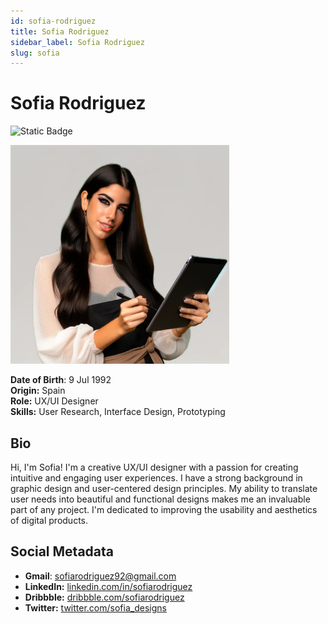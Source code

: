 ```yaml
---
id: sofia-rodriguez
title: Sofia Rodriguez
sidebar_label: Sofia Rodriguez
slug: sofia
---
```


# Sofia Rodriguez

![Static Badge](https://img.shields.io/badge/Not%20Ready-no?color=ff0000)

<img src="/img/sofia-rodriguez.jpeg" width="350" />

**Date of Birth**: 9 Jul 1992  
**Origin:** Spain  
**Role:** UX/UI Designer  
**Skills:** User Research, Interface Design, Prototyping  

## Bio

Hi, I'm Sofia! I'm a creative UX/UI designer with a passion for creating intuitive and engaging user experiences. I have a strong background in graphic design and user-centered design principles. My ability to translate user needs into beautiful and functional designs makes me an invaluable part of any project. I'm dedicated to improving the usability and aesthetics of digital products.

## Social Metadata

- **Gmail**: sofiarodriguez92@gmail.com
- **LinkedIn:** [linkedin.com/in/sofiarodriguez](https://linkedin.com/in/sofiarodriguez)
- **Dribbble:** [dribbble.com/sofiarodriguez](https://dribbble.com/sofiarodriguez)
- **Twitter:** [twitter.com/sofia_designs](https://twitter.com/sofia_designs)

